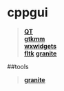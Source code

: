 # cppgui
> **[QT](https://daringfireball.net/projects/markdown/syntax#backslash)**   
> **[gtkmm](https://www.gtkmm.org/en/)**   
> **[wxwidgets](https://www.wxwidgets.org/)**   
> **[fltk](https://www.fltk.org/)** 
> **[granite](https://github.com/elementary/granite)**


##tools
> **[granite](https://github.com/elementary/granite)** 
